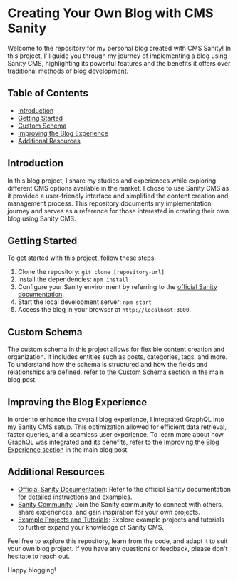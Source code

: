 # Creating Your Own Blog with CMS Sanity

Welcome to the repository for my personal blog created with CMS Sanity! In this project, I'll guide you through my journey of implementing a blog using Sanity CMS, highlighting its powerful features and the benefits it offers over traditional methods of blog development.

## Table of Contents

- [Introduction](#introduction)
- [Getting Started](#getting-started)
- [Custom Schema](#custom-schema)
- [Improving the Blog Experience](#improving-the-blog-experience)
- [Additional Resources](#additional-resources)

## Introduction

In this blog project, I share my studies and experiences while exploring different CMS options available in the market. I chose to use Sanity CMS as it provided a user-friendly interface and simplified the content creation and management process. This repository documents my implementation journey and serves as a reference for those interested in creating their own blog using Sanity CMS.

## Getting Started

To get started with this project, follow these steps:

1. Clone the repository: `git clone [repository-url]`
2. Install the dependencies: `npm install`
3. Configure your Sanity environment by referring to the [official Sanity documentation](https://www.sanity.io/docs/getting-started-with-sanity-cli).
4. Start the local development server: `npm start`
5. Access the blog in your browser at `http://localhost:3000`.

## Custom Schema

The custom schema in this project allows for flexible content creation and organization. It includes entities such as posts, categories, tags, and more. To understand how the schema is structured and how the fields and relationships are defined, refer to the [Custom Schema section](#custom-schema) in the main blog post.

## Improving the Blog Experience

In order to enhance the overall blog experience, I integrated GraphQL into my Sanity CMS setup. This optimization allowed for efficient data retrieval, faster queries, and a seamless user experience. To learn more about how GraphQL was integrated and its benefits, refer to the [Improving the Blog Experience section](#improving-the-blog-experience) in the main blog post.

## Additional Resources

- [Official Sanity Documentation](https://www.sanity.io/docs): Refer to the official Sanity documentation for detailed instructions and examples.
- [Sanity Community](https://www.sanity.io/community): Join the Sanity community to connect with others, share experiences, and gain inspiration for your own projects.
- [Example Projects and Tutorials](https://www.sanity.io/resources): Explore example projects and tutorials to further expand your knowledge of Sanity CMS.

Feel free to explore this repository, learn from the code, and adapt it to suit your own blog project. If you have any questions or feedback, please don't hesitate to reach out.

Happy blogging!
